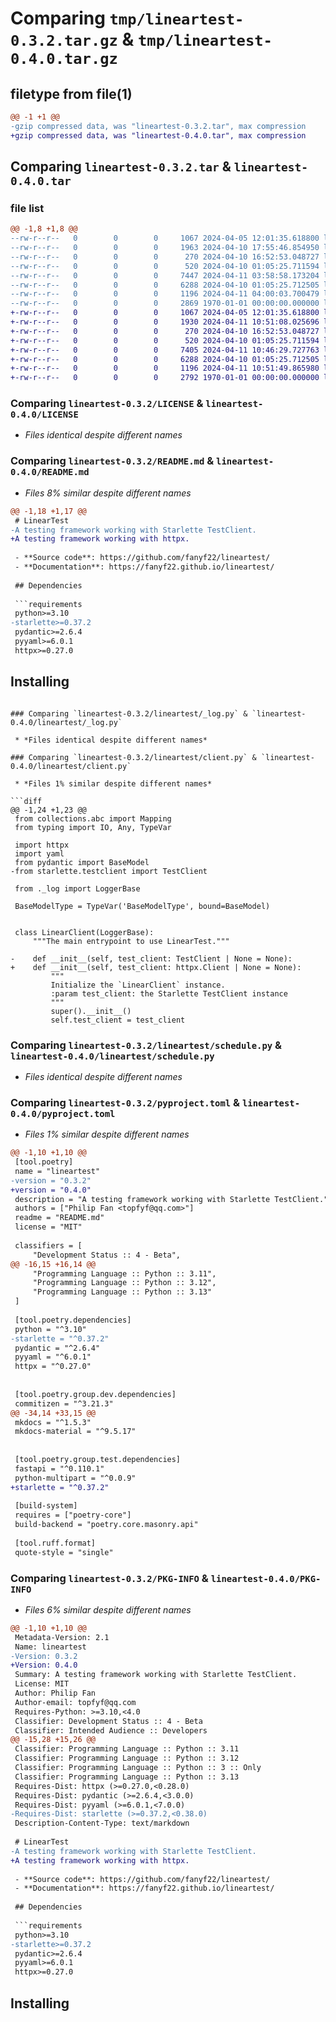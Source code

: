 # Comparing `tmp/lineartest-0.3.2.tar.gz` & `tmp/lineartest-0.4.0.tar.gz`

## filetype from file(1)

```diff
@@ -1 +1 @@
-gzip compressed data, was "lineartest-0.3.2.tar", max compression
+gzip compressed data, was "lineartest-0.4.0.tar", max compression
```

## Comparing `lineartest-0.3.2.tar` & `lineartest-0.4.0.tar`

### file list

```diff
@@ -1,8 +1,8 @@
--rw-r--r--   0        0        0     1067 2024-04-05 12:01:35.618800 lineartest-0.3.2/LICENSE
--rw-r--r--   0        0        0     1963 2024-04-10 17:55:46.854950 lineartest-0.3.2/README.md
--rw-r--r--   0        0        0      270 2024-04-10 16:52:53.048727 lineartest-0.3.2/lineartest/__init__.py
--rw-r--r--   0        0        0      520 2024-04-10 01:05:25.711594 lineartest-0.3.2/lineartest/_log.py
--rw-r--r--   0        0        0     7447 2024-04-11 03:58:58.173204 lineartest-0.3.2/lineartest/client.py
--rw-r--r--   0        0        0     6288 2024-04-10 01:05:25.712505 lineartest-0.3.2/lineartest/schedule.py
--rw-r--r--   0        0        0     1196 2024-04-11 04:00:03.700479 lineartest-0.3.2/pyproject.toml
--rw-r--r--   0        0        0     2869 1970-01-01 00:00:00.000000 lineartest-0.3.2/PKG-INFO
+-rw-r--r--   0        0        0     1067 2024-04-05 12:01:35.618800 lineartest-0.4.0/LICENSE
+-rw-r--r--   0        0        0     1930 2024-04-11 10:51:08.025696 lineartest-0.4.0/README.md
+-rw-r--r--   0        0        0      270 2024-04-10 16:52:53.048727 lineartest-0.4.0/lineartest/__init__.py
+-rw-r--r--   0        0        0      520 2024-04-10 01:05:25.711594 lineartest-0.4.0/lineartest/_log.py
+-rw-r--r--   0        0        0     7405 2024-04-11 10:46:29.727763 lineartest-0.4.0/lineartest/client.py
+-rw-r--r--   0        0        0     6288 2024-04-10 01:05:25.712505 lineartest-0.4.0/lineartest/schedule.py
+-rw-r--r--   0        0        0     1196 2024-04-11 10:51:49.865980 lineartest-0.4.0/pyproject.toml
+-rw-r--r--   0        0        0     2792 1970-01-01 00:00:00.000000 lineartest-0.4.0/PKG-INFO
```

### Comparing `lineartest-0.3.2/LICENSE` & `lineartest-0.4.0/LICENSE`

 * *Files identical despite different names*

### Comparing `lineartest-0.3.2/README.md` & `lineartest-0.4.0/README.md`

 * *Files 8% similar despite different names*

```diff
@@ -1,18 +1,17 @@
 # LinearTest
-A testing framework working with Starlette TestClient.
+A testing framework working with httpx.
 
 - **Source code**: https://github.com/fanyf22/lineartest/
 - **Documentation**: https://fanyf22.github.io/lineartest/
 
 ## Dependencies
 
 ```requirements
 python>=3.10
-starlette>=0.37.2
 pydantic>=2.6.4
 pyyaml>=6.0.1
 httpx>=0.27.0
 ```
 
 ## Installing
```

### Comparing `lineartest-0.3.2/lineartest/_log.py` & `lineartest-0.4.0/lineartest/_log.py`

 * *Files identical despite different names*

### Comparing `lineartest-0.3.2/lineartest/client.py` & `lineartest-0.4.0/lineartest/client.py`

 * *Files 1% similar despite different names*

```diff
@@ -1,24 +1,23 @@
 from collections.abc import Mapping
 from typing import IO, Any, TypeVar
 
 import httpx
 import yaml
 from pydantic import BaseModel
-from starlette.testclient import TestClient
 
 from ._log import LoggerBase
 
 BaseModelType = TypeVar('BaseModelType', bound=BaseModel)
 
 
 class LinearClient(LoggerBase):
     """The main entrypoint to use LinearTest."""
 
-    def __init__(self, test_client: TestClient | None = None):
+    def __init__(self, test_client: httpx.Client | None = None):
         """
         Initialize the `LinearClient` instance.
         :param test_client: the Starlette TestClient instance
         """
         super().__init__()
         self.test_client = test_client
```

### Comparing `lineartest-0.3.2/lineartest/schedule.py` & `lineartest-0.4.0/lineartest/schedule.py`

 * *Files identical despite different names*

### Comparing `lineartest-0.3.2/pyproject.toml` & `lineartest-0.4.0/pyproject.toml`

 * *Files 1% similar despite different names*

```diff
@@ -1,10 +1,10 @@
 [tool.poetry]
 name = "lineartest"
-version = "0.3.2"
+version = "0.4.0"
 description = "A testing framework working with Starlette TestClient."
 authors = ["Philip Fan <topfyf@qq.com>"]
 readme = "README.md"
 license = "MIT"
 
 classifiers = [
     "Development Status :: 4 - Beta",
@@ -16,15 +16,14 @@
     "Programming Language :: Python :: 3.11",
     "Programming Language :: Python :: 3.12",
     "Programming Language :: Python :: 3.13"
 ]
 
 [tool.poetry.dependencies]
 python = "^3.10"
-starlette = "^0.37.2"
 pydantic = "^2.6.4"
 pyyaml = "^6.0.1"
 httpx = "^0.27.0"
 
 
 [tool.poetry.group.dev.dependencies]
 commitizen = "^3.21.3"
@@ -34,14 +33,15 @@
 mkdocs = "^1.5.3"
 mkdocs-material = "^9.5.17"
 
 
 [tool.poetry.group.test.dependencies]
 fastapi = "^0.110.1"
 python-multipart = "^0.0.9"
+starlette = "^0.37.2"
 
 [build-system]
 requires = ["poetry-core"]
 build-backend = "poetry.core.masonry.api"
 
 [tool.ruff.format]
 quote-style = "single"
```

### Comparing `lineartest-0.3.2/PKG-INFO` & `lineartest-0.4.0/PKG-INFO`

 * *Files 6% similar despite different names*

```diff
@@ -1,10 +1,10 @@
 Metadata-Version: 2.1
 Name: lineartest
-Version: 0.3.2
+Version: 0.4.0
 Summary: A testing framework working with Starlette TestClient.
 License: MIT
 Author: Philip Fan
 Author-email: topfyf@qq.com
 Requires-Python: >=3.10,<4.0
 Classifier: Development Status :: 4 - Beta
 Classifier: Intended Audience :: Developers
@@ -15,28 +15,26 @@
 Classifier: Programming Language :: Python :: 3.11
 Classifier: Programming Language :: Python :: 3.12
 Classifier: Programming Language :: Python :: 3 :: Only
 Classifier: Programming Language :: Python :: 3.13
 Requires-Dist: httpx (>=0.27.0,<0.28.0)
 Requires-Dist: pydantic (>=2.6.4,<3.0.0)
 Requires-Dist: pyyaml (>=6.0.1,<7.0.0)
-Requires-Dist: starlette (>=0.37.2,<0.38.0)
 Description-Content-Type: text/markdown
 
 # LinearTest
-A testing framework working with Starlette TestClient.
+A testing framework working with httpx.
 
 - **Source code**: https://github.com/fanyf22/lineartest/
 - **Documentation**: https://fanyf22.github.io/lineartest/
 
 ## Dependencies
 
 ```requirements
 python>=3.10
-starlette>=0.37.2
 pydantic>=2.6.4
 pyyaml>=6.0.1
 httpx>=0.27.0
 ```
 
 ## Installing
```

